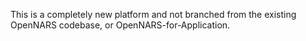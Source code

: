 This is a completely new platform and not branched from the existing OpenNARS codebase, or OpenNARS-for-Application. 
